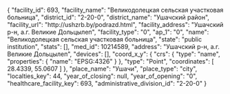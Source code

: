 {
    "facility_id": 693,
    "facility_name": "Великодолецкая сельская участковая больница",
    "district_id": "2-20-0",
    "district_name": "Ушачский район",
    "facility_url": "http:\/\/ushzrb.by\/podrazd.html",
    "facility_address": "Ушачский р-н, а.г. Великие Дольцылеп",
    "facility_type": "0",
    "ap_1": "0",
    "name": "Великодолецкая сельская участковая больница",
    "state": "public institution",
    "stats": [],
    "med_id": 10214589,
    "address": "Ушачский р-н, а.г. Великие Дольцылеп",
    "devices": [],
    "coord_x_y": {
        "crs": {
            "type": "name",
            "properties": {
                "name": "EPSG:4326"
            }
        },
        "type": "Point",
        "coordinates": [
            28.4339,
            55.0607
        ]
    },
    "place_name": "Ушачи",
    "place_type": "city",
    "localties_key": 44,
    "year_of_closing": null,
    "year_of_opening": "0",
    "healthcare_facility_key": 693,
    "administrative_division_id": "2-20-0"
}